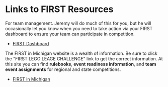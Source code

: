 # Links to FIRST Resources

For team management. Jeremy will do much of this for you, but he will occasionally let you know when you need to take action via your FIRST dashboard to ensure your team can participate in competition.

* [FIRST Dashboard](https://www.firstinspires.org/login)

The FIRST in Michigan website is a wealth of information.
Be sure to click the "FIRST LEGO LEAGE CHALLENGE" link to get the correct information.
At this site you can find **rulebooks**,
**event readiness information**,
and **team event assignments** for regional and state competitions.

* [FIRST in Michigan](https://www.firstinmichigan.org/)
